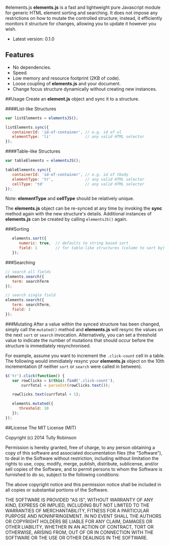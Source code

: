 #elements.js
**elements.js** is a fast and lightweight pure Javascript module for generic HTML element sorting and searching. It does not impose any restrictions on how to mutate the controlled structure; instead, it efficiently monitors it structure for changes, allowing you to update it however you wish.

* Latest version: 0.1.0

## Features
* No dependencies.
* Speed.
* Low memory and resource footprint (2KB of code).
* Loose coupling of **elements.js** and your document.
* Change focus structure dynamically without creating new instances.

##Usage
Create an **element.js** object and sync it to a structure.

####List-like Structures
```javascript
var listElements = elementsJS();

listElements.sync({
   containerId: 'id-of-container', // e.g. id of ul
   elementType: 'li'               // any valid HTML selector
});
```

####Table-like Structures
```javascript
var tableElements = elementsJS();

tableElements.sync({
   containerId: 'id-of-container', // e.g. id of tbody
   elementType: 'tr',              // any valid HTML selector
   cellType: 'td'                  // any valid HTML selector
});
```
Note: **elementType** and **cellType** should be relatively unique.

The **elements.js** object can be re-synced at any time by invoking the **sync** method again with the new structure's details. Additional instances of **elements.js** can be created by calling `elementsJS()` again.

###Sorting
```javascript
   elements.sort({
      numeric: true,  // defaults to string based sort
      field: 1        // for table-like structures (column to sort by)
   });
```

###Searching

```javascript
// search all fields
elements.search({
   term: searchTerm
});

// search single field
elements.search({
   term: searchTerm,
   field: 3
});
```

###Mutating
After a value within the synced structure has been changed, simply call the `mutated()` method and **elements.js** will resync the values on the next `sort` or `search` invocation. Alternatively, you can set a threshold value to indicate the number of mutations that should occur before the structure is immediately resynchronised.

For example, assume you want to increment the `.click-count` cell in a table. The following would immidiately resync your **elements.js** object on the 10th incrementation (if neither `sort` or `search` were called in between).

```javascript
$('tr').click(function() {
   var rowClicks = $(this).find('.click-count'),
       currTotal = parseInt(rowClicks.text());

   rowClicks.text(currTotal + 1);

   elements.mutated({
      threshold: 10
   });
});
```

##License
The MIT License (MIT)

Copyright (c) 2014 Tully Robinson

Permission is hereby granted, free of charge, to any person obtaining a copy
of this software and associated documentation files (the "Software"), to deal
in the Software without restriction, including without limitation the rights
to use, copy, modify, merge, publish, distribute, sublicense, and/or sell
copies of the Software, and to permit persons to whom the Software is
furnished to do so, subject to the following conditions:

The above copyright notice and this permission notice shall be included in all
copies or substantial portions of the Software.

THE SOFTWARE IS PROVIDED "AS IS", WITHOUT WARRANTY OF ANY KIND, EXPRESS OR
IMPLIED, INCLUDING BUT NOT LIMITED TO THE WARRANTIES OF MERCHANTABILITY,
FITNESS FOR A PARTICULAR PURPOSE AND NONINFRINGEMENT. IN NO EVENT SHALL THE
AUTHORS OR COPYRIGHT HOLDERS BE LIABLE FOR ANY CLAIM, DAMAGES OR OTHER
LIABILITY, WHETHER IN AN ACTION OF CONTRACT, TORT OR OTHERWISE, ARISING FROM,
OUT OF OR IN CONNECTION WITH THE SOFTWARE OR THE USE OR OTHER DEALINGS IN THE
SOFTWARE.
